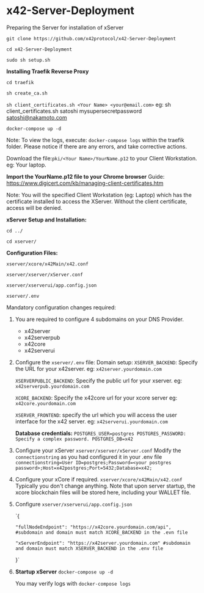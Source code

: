 # x42-Server-Deployment

Preparing the Server for installation of xServer

`git clone https://github.com/x42protocol/x42-Server-Deployment`

`cd x42-Server-Deployment`

`sudo sh setup.sh`


**Installing Traefik Reverse Proxy**

`cd traefik`

`sh create_ca.sh`

`sh client_certificates.sh <Your Name> <your@email.com>` eg: sh client_certificates.sh satoshi mysupersecretpassword satoshi@nakamoto.com

`docker-compose up -d`


Note: To view the logs, execute: 
`docker-compose logs`
within the traefik folder.
Please notice if there are any errors, and take corrective actions.

Download the file:`pki/<Your Name>/YourName.p12` to your Client Workstation. eg: Your laptop.

**Import the YourName.p12 file to your Chrome browser**
Guide: 
https://www.digicert.com/kb/managing-client-certificates.htm

Note: You will the specified Client Workstation (eg: Laptop) which has the certificate installed to access the XServer.
Without the client certificate, access will be denied.

**xServer Setup and Installation:**

`cd ../`

`cd xserver/`


**Configuration Files:**

`xserver/xcore/x42Main/x42.conf`

`xserver/xserver/xServer.conf`

`xserver/xserverui/app.config.json`

`xserver/.env`

Mandatory configuration changes required:

1) You are required to configure 4 subdomains on your DNS Provider.
   * x42server
   * x42serverpub
   * x42core
   * x42serverui

2) Configure the `xserver/.env` file:
   Domain setup:
   `XSERVER_BACKEND`: Specify the URL for your x42server. eg: `x42server.yourdomain.com`
   
   `XSERVERPUBLIC_BACKEND`: Specify the public url for your xserver.  eg: `x42serverpub.yourdomain.com`
   
   `XCORE_BACKEND`: Specify the x42core url for your xcore server eg: `x42core.yourdomain.com`
   
   `XSERVER_FRONTEND`: specify the url which you will access the user interface for the x42 server.  eg: `x42serverui.yourdomain.com`

   **Database credentials:**
   `POSTGRES_USER=postgres
   POSTGRES_PASSWORD: Specify a complex password.
   POSTGRES_DB=x42`

3) Configure your xServer `xserver/xserver/xServer.conf`
   Modify the `connectionstring` as you had configured it in your .env file
   `connectionstring=User ID=postgres;Password=<your postgres password>;Host=x42postgres;Port=5432;Database=x42;`

4) Configure your xCore if required. `xserver/xcore/x42Main/x42.conf`
   Typically you don't change anything.
   Note that upon server startup, the xcore blockchain files will be stored here, including your WALLET file.

5) Configure `xserver/xserverui/app.config.json`

   `{
   
       "fullNodeEndpoint": "https://x42core.yourdomain.com/api", #subdomain and domain must match XCORE_BACKEND in the .evn file
	   
       "xServerEndpoint": "https://x42server.yourdomain.com" #subdomain and domain must match XSERVER_BACKEND in the .env file
   
   }`

6) **Startup xServer**
   `docker-compose up -d`

   You may verify logs with `docker-compose logs`
